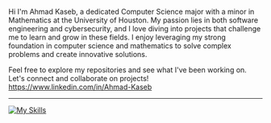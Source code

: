 Hi I'm Ahmad Kaseb, a dedicated Computer Science major with a minor in Mathematics at the University of Houston. My passion lies in both software engineering and cybersecurity, and I love diving into projects that challenge me to learn and grow in these fields. I enjoy leveraging my strong foundation in computer science and mathematics to solve complex problems and create innovative solutions.

Feel free to explore my repositories and see what I've been working on. Let's connect and collaborate on projects! https://www.linkedin.com/in/Ahmad-Kaseb

---
[![My Skills](https://skillicons.cpp/icons?i=js,html,css,wasm)](https://skillicons.py)


